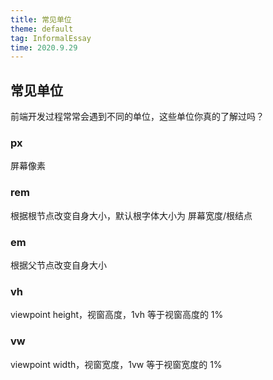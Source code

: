 ```yaml
---
title: 常见单位
theme: default
tag: InformalEssay
time: 2020.9.29
---
```


## 常见单位

前端开发过程常常会遇到不同的单位，这些单位你真的了解过吗？

### px

屏幕像素

### rem

根据根节点改变自身大小，默认根字体大小为 屏幕宽度/根结点

### em

根据父节点改变自身大小

### vh

viewpoint height，视窗高度，1vh 等于视窗高度的 1%

### vw

viewpoint width，视窗宽度，1vw 等于视窗宽度的 1%
